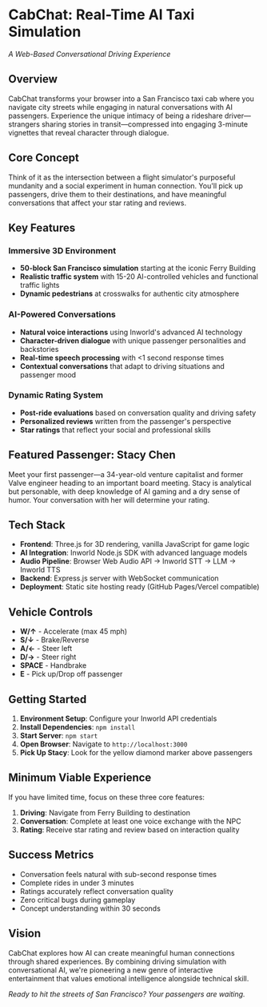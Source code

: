 # CabChat: Real-Time AI Taxi Simulation

*A Web-Based Conversational Driving Experience*

## Overview

CabChat transforms your browser into a San Francisco taxi cab where you navigate city streets while engaging in natural conversations with AI passengers. Experience the unique intimacy of being a rideshare driver—strangers sharing stories in transit—compressed into engaging 3-minute vignettes that reveal character through dialogue.

## Core Concept

Think of it as the intersection between a flight simulator's purposeful mundanity and a social experiment in human connection. You'll pick up passengers, drive them to their destinations, and have meaningful conversations that affect your star rating and reviews.

## Key Features

### Immersive 3D Environment
- **50-block San Francisco simulation** starting at the iconic Ferry Building
- **Realistic traffic system** with 15-20 AI-controlled vehicles and functional traffic lights
- **Dynamic pedestrians** at crosswalks for authentic city atmosphere

### AI-Powered Conversations
- **Natural voice interactions** using Inworld's advanced AI technology
- **Character-driven dialogue** with unique passenger personalities and backstories
- **Real-time speech processing** with <1 second response times
- **Contextual conversations** that adapt to driving situations and passenger mood

### Dynamic Rating System
- **Post-ride evaluations** based on conversation quality and driving safety
- **Personalized reviews** written from the passenger's perspective
- **Star ratings** that reflect your social and professional skills

## Featured Passenger: Stacy Chen

Meet your first passenger—a 34-year-old venture capitalist and former Valve engineer heading to an important board meeting. Stacy is analytical but personable, with deep knowledge of AI gaming and a dry sense of humor. Your conversation with her will determine your rating.

## Tech Stack

- **Frontend**: Three.js for 3D rendering, vanilla JavaScript for game logic
- **AI Integration**: Inworld Node.js SDK with advanced language models
- **Audio Pipeline**: Browser Web Audio API → Inworld STT → LLM → Inworld TTS
- **Backend**: Express.js server with WebSocket communication
- **Deployment**: Static site hosting ready (GitHub Pages/Vercel compatible)

## Vehicle Controls

- **W/↑** - Accelerate (max 45 mph)
- **S/↓** - Brake/Reverse  
- **A/←** - Steer left
- **D/→** - Steer right
- **SPACE** - Handbrake
- **E** - Pick up/Drop off passenger

## Getting Started

1. **Environment Setup**: Configure your Inworld API credentials
2. **Install Dependencies**: `npm install`
3. **Start Server**: `npm start`
4. **Open Browser**: Navigate to `http://localhost:3000`
5. **Pick Up Stacy**: Look for the yellow diamond marker above passengers

## Minimum Viable Experience

If you have limited time, focus on these three core features:
1. **Driving**: Navigate from Ferry Building to destination
2. **Conversation**: Complete at least one voice exchange with the NPC
3. **Rating**: Receive star rating and review based on interaction quality

## Success Metrics

- Conversation feels natural with sub-second response times
- Complete rides in under 3 minutes
- Ratings accurately reflect conversation quality
- Zero critical bugs during gameplay
- Concept understanding within 30 seconds

## Vision

CabChat explores how AI can create meaningful human connections through shared experiences. By combining driving simulation with conversational AI, we're pioneering a new genre of interactive entertainment that values emotional intelligence alongside technical skill.

*Ready to hit the streets of San Francisco? Your passengers are waiting.*
